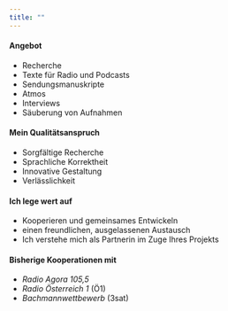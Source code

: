```yaml
---
title: ""
---
```


#### Angebot

* Recherche
* Texte für Radio und Podcasts
* Sendungsmanuskripte
* Atmos
* Interviews
* Säuberung von Aufnahmen


#### Mein Qualitätsanspruch

* Sorgfältige Recherche
* Sprachliche Korrektheit
* Innovative Gestaltung
* Verlässlichkeit


#### Ich lege wert auf

* Kooperieren und gemeinsames Entwickeln
* einen freundlichen, ausgelassenen Austausch
* Ich verstehe mich als Partnerin im Zuge Ihres Projekts


#### Bisherige Kooperationen mit
* _Radio Agora 105,5_
* _Radio Österreich 1_ (Ö1)
* _Bachmannwettbewerb_ (3sat)
